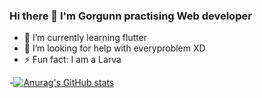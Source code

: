 ### Hi there 👋 I'm Gorgunn practising Web developer
 - 🌱 I’m currently learning flutter
 - 🤔 I’m looking for help with everyproblem XD
 - ⚡ Fun fact: I am a Larva

-[![Anurag's GitHub stats](https://github-readme-stats.vercel.app/api?username=Gorgunn)](https://github.com/anuraghazra/github-readme-stats)

<!--
**Gorgunn/Gorgunn** is a ✨ _special_ ✨ repository because its `README.md` (this file) appears on your GitHub profile.

Here are some ideas to get you started:

- 🌱 I’m currently learning flutter
- 🤔 I’m looking for help with anyproblem XD
- ⚡ Fun fact: I am a Larva
-->
